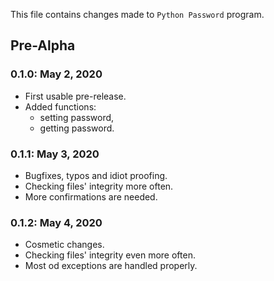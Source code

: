 This file contains changes made to `Python Password` program.

## Pre-Alpha

### 0.1.0: May 2, 2020

- First usable pre-release.
- Added functions:
  - setting password,
  - getting password.

### 0.1.1: May 3, 2020

- Bugfixes, typos and idiot proofing.
- Checking files' integrity more often.
- More confirmations are needed.

### 0.1.2: May 4, 2020

- Cosmetic changes.
- Checking files' integrity even more often.
- Most od exceptions are handled properly.


